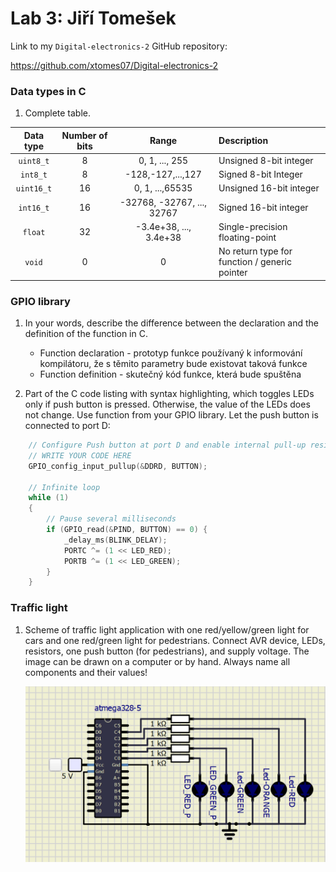 # Lab 3: Jiří Tomešek

Link to my `Digital-electronics-2` GitHub repository:

   https://github.com/xtomes07/Digital-electronics-2


### Data types in C

1. Complete table.

| **Data type** | **Number of bits** | **Range** | **Description** |
| :-: | :-: | :-: | :-- | 
| `uint8_t`  | 8 | 0, 1, ..., 255 | Unsigned 8-bit integer |
| `int8_t`   | 8 | -128,-127,...,127 | Signed 8-bit Integer |
| `uint16_t` | 16 | 0, 1, ...,65535 | Unsigned 16-bit integer |
| `int16_t`  | 16 | -32768, -32767, ..., 32767 | Signed 16-bit integer |
| `float`    | 32 | -3.4e+38, ..., 3.4e+38 | Single-precision floating-point |
| `void`     | 0 | 0 | No return type for function / generic pointer |


### GPIO library

1. In your words, describe the difference between the declaration and the definition of the function in C.
   * Function declaration - prototyp funkce používaný k informování kompilátoru, že s těmito parametry bude existovat taková funkce
   * Function definition - skutečný kód funkce, která bude spuštěna

2. Part of the C code listing with syntax highlighting, which toggles LEDs only if push button is pressed. Otherwise, the value of the LEDs does not change. Use function from your GPIO library. Let the push button is connected to port D:

```c
    // Configure Push button at port D and enable internal pull-up resistor
    // WRITE YOUR CODE HERE
    GPIO_config_input_pullup(&DDRD, BUTTON);

    // Infinite loop
    while (1)
    {
        // Pause several milliseconds
        if (GPIO_read(&PIND, BUTTON) == 0) {
            _delay_ms(BLINK_DELAY);
            PORTC ^= (1 << LED_RED);
            PORTB ^= (1 << LED_GREEN);
        }
    }
```


### Traffic light

1. Scheme of traffic light application with one red/yellow/green light for cars and one red/green light for pedestrians. Connect AVR device, LEDs, resistors, one push button (for pedestrians), and supply voltage. The image can be drawn on a computer or by hand. Always name all components and their values!

   ![schema](schema.PNG)
